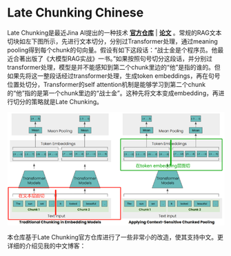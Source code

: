 # Late Chunking Chinese
Late Chunking是最近Jina AI提出的一种技术 [**官方仓库**](https://github.com/jina-ai/late-chunking/tree/main) | [**论文**](https://arxiv.org/abs/2409.04701) 。常规的RAG文本切块如左下图所示，先进行文本切分，分别过Transformer处理，通过meaning pooling得到每个chunk的句向量。假设有如下这段话：“战士金是个程序员。他最近合著出版了《大模型RAG实战》一书。”如果按照句号切分这段话，并分别过transformer处理，模型是并不能感知到第二个chunk里边的“他”是指的谁的。但如果先将这一整段话经过transformer处理，生成token embeddings，再在句号位置处切分，Transformer的self attention机制是能够学习到第二个chunk的“他”指的是第一个chunk里边的“战士金”。这种先将文本变成embedding，再进行切分的策略就是Late Chunking。


![alt text](image.png)

本仓库基于Late Chunking官方仓库进行了一些非常小的改造，使其支持中文。更详细的介绍见我的中文博客：


